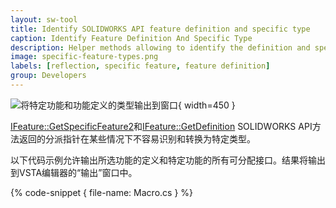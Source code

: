 ```yaml
---
layout: sw-tool
title: Identify SOLIDWORKS API feature definition and specific type
caption: Identify Feature Definition And Specific Type
description: Helper methods allowing to identify the definition and specific type of the selected feature via SOLIDWORKS API and reflection
image: specific-feature-types.png
labels: [reflection, specific feature, feature definition]
group: Developers
---
```

![将特定功能和功能定义的类型输出到窗口](specific-feature-types.png){ width=450 }

[IFeature::GetSpecificFeature2](https://help.solidworks.com/2012/english/api/sldworksapi/SolidWorks.Interop.sldworks~SolidWorks.Interop.sldworks.IFeature~GetSpecificFeature2.html)和[IFeature::GetDefinition](https://help.solidworks.com/2012/english/api/sldworksapi/solidworks.interop.sldworks~solidworks.interop.sldworks.ifeature~getdefinition.html) SOLIDWORKS API方法返回的分派指针在某些情况下不容易识别和转换为特定类型。

以下代码示例允许输出所选功能的定义和特定功能的所有可分配接口。结果将输出到VSTA编辑器的“输出”窗口中。

{% code-snippet { file-name: Macro.cs } %}